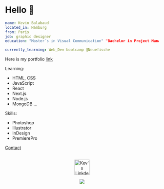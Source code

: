 # Hello 👋

```yaml
name: Kevin Balabaud
located_in: Hamburg
from: Paris
job: graphic designer
education: "Master´s in Visual Communication" "Bachelor in Project Management"

currently_learning: Web_Dev bootcamp @Neuefische

```

Here is my portfolio [link](https://www.grandprock.com) 

Learning:
- HTML, CSS
- JavaScript
- React
- Next.js
- Node.js
- MongoDB
...

Skills:
- Photoshop
- Illustrator
- InDesign
- PremierePro

[Contact](kevinbalabaud@gmail.com)

<p align="center">
<br/>
<a href="https://www.linkedin.com/in/kevinbalabaud">
  <img alt="Kev's LinkdeIN" width="50px" src="https://user-images.githubusercontent.com/43545812/144035037-0f415fc7-9f96-4517-a370-ccc6e78a714b.png" />
<br>
</p>
  
  
  <p align="center">
  <img src="https://capsule-render.vercel.app/api?type=waving&color=gradient&height=60&section=footer"/>
</p>


<!--
**KevinBlbd/KevinBlbd** is a ✨ _special_ ✨ repository because its `README.md` (this file) appears on your GitHub profile.

Here are some ideas to get you started:

- 🔭 I’m currently working on ...
- 🌱 I’m currently learning ...
- 👯 I’m looking to collaborate on ...
- 🤔 I’m looking for help with ...
- 💬 Ask me about ...
- 📫 How to reach me: ...
- 😄 Pronouns: ...
- ⚡ Fun fact: ...
-->
